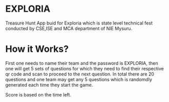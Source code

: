 # EXPLORIA
Treasure Hunt App buid for Exploria which is state level technical fest conducted by CSE,ISE and MCA department of NIE Mysuru.

# How it Works?
First one needs to name their team and the password is EXPLORIA, then one will get 5 sets of questions for which they need to find their respective qr code and scan to proceed to the next question. In total there are 20 questions and one team may get any 5 questions which is randomdly generated each time they start the game.

Score is based on the time left.

